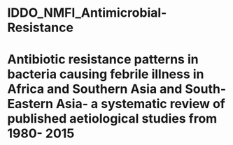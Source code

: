 # IDDO_NMFI_Antimicrobial-Resistance
# Antibiotic resistance patterns in bacteria causing febrile illness in Africa and Southern Asia and South- Eastern Asia- a systematic review of published aetiological studies from 1980- 2015
